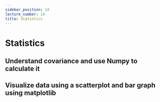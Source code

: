 ```yaml
---
sidebar_position: 14
lecture_number: 14
title: Statistics
---
```


# Statistics

## Understand covariance and use Numpy to calculate it
## Visualize data using a scatterplot and bar graph using matplotlib